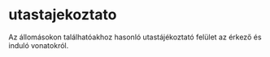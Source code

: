 # utastajekoztato
Az állomásokon találhatóakhoz hasonló utastájékoztató felület az érkező és induló vonatokról.
